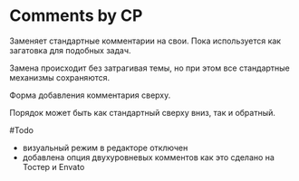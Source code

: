 Comments by CP
===========

Заменяет стандартные комментарии на свои. Пока используется как загатовка для подобных задач.

Замена происходит без затрагивая темы, но при этом все стандартные механизмы сохраняются.

Форма добавления комментария сверху.

Порядок может быть как стандартный сверху вниз, так и обратный.


#Todo
- визуальный режим в редакторе отключен
- добавлена опция двухуровневых комментов как это сделано на Тостер и Envato

